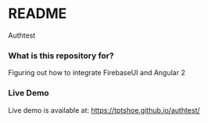 # README #

Authtest

### What is this repository for? ###

Figuring out how to integrate FirebaseUI and Angular 2

### Live Demo ###
Live demo is available at:
https://tptshoe.github.io/authtest/